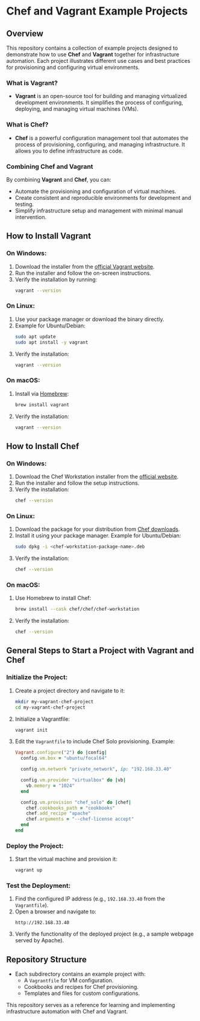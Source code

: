 # Chef and Vagrant Example Projects

## Overview

This repository contains a collection of example projects designed to demonstrate how to use **Chef** and **Vagrant** together for infrastructure automation. Each project illustrates different use cases and best practices for provisioning and configuring virtual environments.

### What is Vagrant?

- **Vagrant** is an open-source tool for building and managing virtualized development environments. It simplifies the process of configuring, deploying, and managing virtual machines (VMs).

### What is Chef?

- **Chef** is a powerful configuration management tool that automates the process of provisioning, configuring, and managing infrastructure. It allows you to define infrastructure as code.

### Combining Chef and Vagrant

By combining **Vagrant** and **Chef**, you can:

- Automate the provisioning and configuration of virtual machines.
- Create consistent and reproducible environments for development and testing.
- Simplify infrastructure setup and management with minimal manual intervention.

## How to Install Vagrant

### On Windows:

1. Download the installer from the [official Vagrant website](https://www.vagrantup.com/downloads).
2. Run the installer and follow the on-screen instructions.
3. Verify the installation by running:
   ```bash
   vagrant --version
   ```

### On Linux:

1. Use your package manager or download the binary directly.
2. Example for Ubuntu/Debian:
   ```bash
   sudo apt update
   sudo apt install -y vagrant
   ```
3. Verify the installation:
   ```bash
   vagrant --version
   ```

### On macOS:

1. Install via [Homebrew](https://brew.sh/):
   ```bash
   brew install vagrant
   ```
2. Verify the installation:
   ```bash
   vagrant --version
   ```

## How to Install Chef

### On Windows:

1. Download the Chef Workstation installer from the [official website](https://downloads.chef.io/).
2. Run the installer and follow the setup instructions.
3. Verify the installation:
   ```bash
   chef --version
   ```

### On Linux:

1. Download the package for your distribution from [Chef downloads](https://downloads.chef.io/).
2. Install it using your package manager. Example for Ubuntu/Debian:
   ```bash
   sudo dpkg -i <chef-workstation-package-name>.deb
   ```
3. Verify the installation:
   ```bash
   chef --version
   ```

### On macOS:

1. Use Homebrew to install Chef:
   ```bash
   brew install --cask chef/chef/chef-workstation
   ```
2. Verify the installation:
   ```bash
   chef --version
   ```

## General Steps to Start a Project with Vagrant and Chef

### Initialize the Project:

1. Create a project directory and navigate to it:
   ```bash
   mkdir my-vagrant-chef-project
   cd my-vagrant-chef-project
   ```
2. Initialize a Vagrantfile:
   ```bash
   vagrant init
   ```
3. Edit the `Vagrantfile` to include Chef Solo provisioning. Example:

   ```ruby
   Vagrant.configure("2") do |config|
     config.vm.box = "ubuntu/focal64"

     config.vm.network "private_network", ip: "192.168.33.40"

     config.vm.provider "virtualbox" do |vb|
       vb.memory = "1024"
     end

     config.vm.provision "chef_solo" do |chef|
       chef.cookbooks_path = "cookbooks"
       chef.add_recipe "apache"
       chef.arguments = "--chef-license accept"
     end
   end
   ```

### Deploy the Project:

1. Start the virtual machine and provision it:
   ```bash
   vagrant up
   ```

### Test the Deployment:

1. Find the configured IP address (e.g., `192.168.33.40` from the `Vagrantfile`).
2. Open a browser and navigate to:
   ```
   http://192.168.33.40
   ```
3. Verify the functionality of the deployed project (e.g., a sample webpage served by Apache).

## Repository Structure

- Each subdirectory contains an example project with:
  - A `Vagrantfile` for VM configuration.
  - Cookbooks and recipes for Chef provisioning.
  - Templates and files for custom configurations.

This repository serves as a reference for learning and implementing infrastructure automation with Chef and Vagrant.

